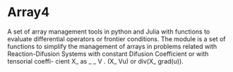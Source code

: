 # Array4
 A set of array management tools in python and Julia
with functions to evaluate differential operators or
frontier conditions.
 The module is a set of functions to simplify the management
of arrays in problems related with Reaction-Difusion Systems
with constant Difusion Coefficient or with tensorial coeffi-
cient X_ as
         _       _
         V . (X_ Vu)  or  div(X_ grad(u)).
    

